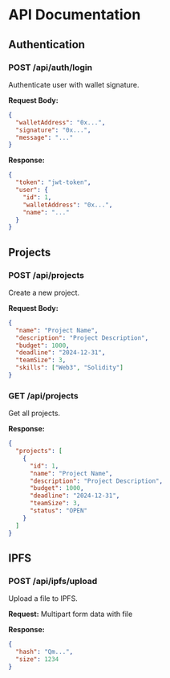# API Documentation

## Authentication

### POST /api/auth/login
Authenticate user with wallet signature.

**Request Body:**
```json
{
  "walletAddress": "0x...",
  "signature": "0x...",
  "message": "..."
}
```

**Response:**
```json
{
  "token": "jwt-token",
  "user": {
    "id": 1,
    "walletAddress": "0x...",
    "name": "..."
  }
}
```

## Projects

### POST /api/projects
Create a new project.

**Request Body:**
```json
{
  "name": "Project Name",
  "description": "Project Description",
  "budget": 1000,
  "deadline": "2024-12-31",
  "teamSize": 3,
  "skills": ["Web3", "Solidity"]
}
```

### GET /api/projects
Get all projects.

**Response:**
```json
{
  "projects": [
    {
      "id": 1,
      "name": "Project Name",
      "description": "Project Description",
      "budget": 1000,
      "deadline": "2024-12-31",
      "teamSize": 3,
      "status": "OPEN"
    }
  ]
}
```

## IPFS

### POST /api/ipfs/upload
Upload a file to IPFS.

**Request:**
Multipart form data with file

**Response:**
```json
{
  "hash": "Qm...",
  "size": 1234
}
```